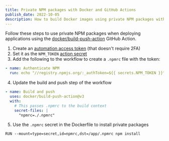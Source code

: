 ```yaml
---
title: Private NPM packages with Docker and GitHub Actions
publish_date: 2022-10-05
description: How to build Docker images using private NPM packages with GitHub Actions.
---
```


Follow these steps to use private NPM packages when deploying applications using the [docker/build-push-action]( https://github.com/docker/build-push-action ) GitHub Action.

1. Create an [automation access token](https://docs.npmjs.com/creating-and-viewing-access-tokens) (that doesn't require 2FA)
2. Set it as the `NPM_TOKEN` [action secret](https://docs.github.com/en/actions/security-guides/encrypted-secrets)
3. Add the following to the workflow to create a `.npmrc` file with the token:

```yaml
- name: Authenticate NPM
  run: echo "//registry.npmjs.org/:_authToken=${{ secrets.NPM_TOKEN }}" > ~/.npmrc
```

4. Update the build and push step of the workflow

```yaml
- name: Build and push
  uses: docker/build-push-action@v3
  with:
    # This passes .npmrc to the build context
    secret-files: |
      "npmrc=./.npmrc"
```

5. Use the `.npmrc` secret in the Dockerfile to install private packages

```docker
RUN --mount=type=secret,id=npmrc,dst=/app/.npmrc npm install
```
